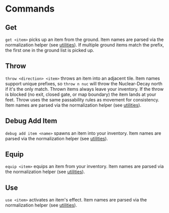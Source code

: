 # Commands

## Get

`get <item>` picks up an item from the ground. Item names are parsed via the
normalization helper (see [utilities](utilities.md)). If multiple ground items
match the prefix, the first one in the ground list is picked up.

## Throw

`throw <direction> <item>` throws an item into an adjacent tile. Item names
support unique prefixes, so `throw n nuc` will throw the Nuclear-Decay north if
it's the only match. Thrown items always leave your inventory. If the throw is
blocked (no exit, closed gate, or map boundary) the item lands at your feet.
Throw uses the same passability rules as movement for consistency. Item names
are parsed via the normalization helper (see [utilities](utilities.md)).

## Debug Add Item

`debug add item <name>` spawns an item into your inventory. Item names are
parsed via the normalization helper (see [utilities](utilities.md)).

## Equip

`equip <item>` equips an item from your inventory. Item names are parsed via
the normalization helper (see [utilities](utilities.md)).

## Use

`use <item>` activates an item's effect. Item names are parsed via the
normalization helper (see [utilities](utilities.md)).
